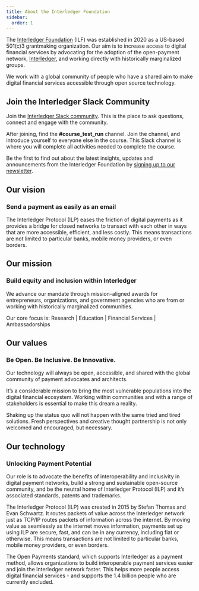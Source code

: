 ```yaml
---
title: About the Interledger Foundation
sidebar:
  order: 1
---
```


The [Interledger Foundation](https://interledger.org/) (ILF) was established in 2020 as a US-based 501(c)3 grantmaking organization. Our aim is to increase access to digital financial services by advocating for the adoption of the open-payment network, [Interledger](https://interledger.org/developers/rfcs/interledger-protocol/), and working directly with historically marginalized groups.

We work with a global community of people who have a shared aim to make digital financial services accessible through open source technology.

## Join the Interledger Slack Community

Join the [Interledger Slack community](https://app.slack.com/client/T0KKJC1N1/C0KKK8719?cdn_fallback=2). This is the place to ask questions, connect and engage with the community.

After joining, find the **#course_test_run** channel. Join the channel, and introduce yourself to everyone else in the course. This Slack channel is where you will complete all activities needed to complete the course.

Be the first to find out about the latest insights, updates and announcements from the Interledger Foundation by [signing up to our newsletter]().

## Our vision

### Send a payment as easily as an email

The Interledger Protocol (ILP) eases the friction of digital payments as it provides a bridge for closed networks to transact with each other in ways that are more accessible, efficient, and less costly. This means transactions are not limited to particular banks, mobile money providers, or even borders.

## Our mission

### Build equity and inclusion within Interledger

We advance our mandate through mission-aligned awards for entrepreneurs, organizations, and government agencies who are from or working with historically marginalized communities.

Our core focus is: Research | Education | Financial Services | Ambassadorships

## Our values

### Be Open. Be Inclusive. Be Innovative.

Our technology will always be open, accessible, and shared with the global community of payment advocates and architects.

It’s a considerable mission to bring the most vulnerable populations into the digital financial ecosystem. Working within communities and with a range of stakeholders is essential to make this dream a reality.

Shaking up the status quo will not happen with the same tried and tired solutions. Fresh perspectives and creative thought partnership is not only welcomed and encouraged, but necessary.

## Our technology

### Unlocking Payment Potential

Our role is to advocate the benefits of interoperability and inclusivity in digital payment networks, build a strong and sustainable open-source community, and be the neutral home of Interledger Protocol (ILP) and it’s associated standards, patents and trademarks.

The Interledger Protocol (ILP) was created in 2015 by Stefan Thomas and Evan Schwartz. It routes packets of value across the Interledger network just as TCP/IP routes packets of information across the internet. By moving value as seamlessly as the internet moves information, payments set up using ILP are secure, fast, and can be in any currency, including fiat or otherwise. This means transactions are not limited to particular banks, mobile money providers, or even borders.

The Open Payments standard, which supports Interledger as a payment method, allows organizations to build interoperable payment services easier and join the Interledger network faster. This helps more people access digital financial services - and supports the 1.4 billion people who are currently excluded.
